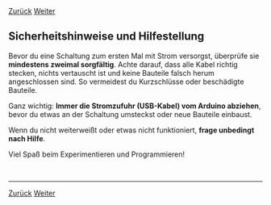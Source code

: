 <link rel="stylesheet" href="assets/css/custom.css?v=2">

<div class="nav-container">
  <a href="Kursstart" class="button">Zurück</a>
  <a href="Grundlagen1" class="button">Weiter</a>
</div>

## Sicherheitshinweise und Hilfestellung

Bevor du eine Schaltung zum ersten Mal mit Strom versorgst, überprüfe sie **mindestens zweimal sorgfältig**. Achte darauf, dass alle Kabel richtig stecken, nichts vertauscht ist und keine Bauteile falsch herum angeschlossen sind. So vermeidest du Kurzschlüsse oder beschädigte Bauteile.

Ganz wichtig: **Immer die Stromzufuhr (USB-Kabel) vom Arduino abziehen**, bevor du etwas an der Schaltung umsteckst oder neue Bauteile einbaust.

Wenn du nicht weiterweißt oder etwas nicht funktioniert, **frage unbedingt nach Hilfe**.

Viel Spaß beim Experimentieren und Programmieren!

<p class="spacing-1">&nbsp;</p>

---

<div class="nav-container">
  <a href="Kursstart" class="button">Zurück</a>
  <a href="Grundlagen1" class="button">Weiter</a>
</div>
